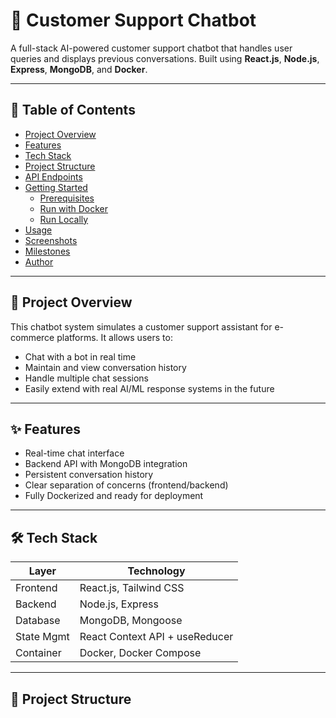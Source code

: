# 🧠 Customer Support Chatbot

A full-stack AI-powered customer support chatbot that handles user queries and displays previous conversations. Built using **React.js**, **Node.js**, **Express**, **MongoDB**, and **Docker**.

---

## 📌 Table of Contents

- [Project Overview](#project-overview)
- [Features](#features)
- [Tech Stack](#tech-stack)
- [Project Structure](#project-structure)
- [API Endpoints](#api-endpoints)
- [Getting Started](#getting-started)
  - [Prerequisites](#prerequisites)
  - [Run with Docker](#run-with-docker)
  - [Run Locally](#run-locally)
- [Usage](#usage)
- [Screenshots](#screenshots)
- [Milestones](#milestones)
- [Author](#author)

---

## 📖 Project Overview

This chatbot system simulates a customer support assistant for e-commerce platforms. It allows users to:
- Chat with a bot in real time
- Maintain and view conversation history
- Handle multiple chat sessions
- Easily extend with real AI/ML response systems in the future

---

## ✨ Features

- Real-time chat interface
- Backend API with MongoDB integration
- Persistent conversation history
- Clear separation of concerns (frontend/backend)
- Fully Dockerized and ready for deployment

---

## 🛠️ Tech Stack

| Layer        | Technology                     |
|--------------|--------------------------------|
| Frontend     | React.js, Tailwind CSS         |
| Backend      | Node.js, Express               |
| Database     | MongoDB, Mongoose              |
| State Mgmt   | React Context API + useReducer |
| Container    | Docker, Docker Compose         |

---

## 📁 Project Structure

